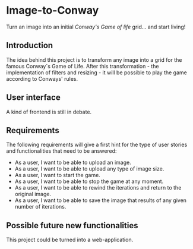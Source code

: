 # Image-to-Conway
Turn an image into an initial _Conway's Game of life_ grid... and start living!

## Introduction
The idea behind this project is to transform any image into a grid for the famous Conway´s Game of Life.
After this transformation - the implementation of filters and resizing - it will be possible to play the game according to Conways' rules.

## User interface
A kind of frontend is still in debate.

## Requirements
The following requirements will give a first hint for the type of user stories and functionalities that need to be answered:

- As a user, I want to be able to upload an image.
- As a user, I want to be able to upload any type of image size.
- As a user, I want to start the game.
- As a user, I want to be able to stop the game at any moment.
- As a user, I want to be able to rewind the iterations and return to the original image.
- As a user, I want to be able to save the image that results of any given number of iterations.

## Possible future new functionalities
This project could be turned into a web-application.
